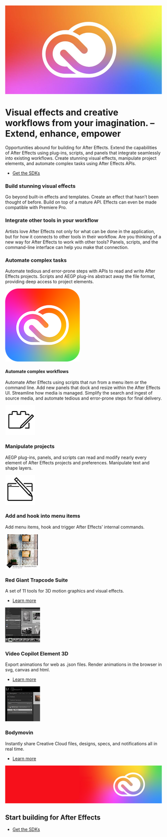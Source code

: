 <Hero slots="image, heading, text, buttons" variant="halfwidth" />

![Creative Cloud banner](images/cc-hero.png)

#  Visual effects and creative workflows from your imagination. – Extend, enhance, empower

Opportunities abound for building for After Effects. Extend the capabilities of After Effects using plug-ins, scripts, and panels that integrate seamlessly into existing workflows. Create stunning visual effects, manipulate project elements, and automate complex tasks using After Effects APIs.

* [Get the SDKs](https://console.adobe.io/downloads/ae)



<TextBlock slots="heading, text" width="33%" theme="light" isCentered />

### Build stunning visual effects

Go beyond built-in effects and templates. Create an effect that hasn’t been thought of before. Build on top of a mature API. Effects can even be made compatible with Premiere Pro.

<TextBlock slots="heading, text" width="33%" theme="light" isCentered />


### Integrate other tools in your workflow

Artists love After Effects not only for what can be done in the application, but for how it connects to other tools in their workflow. Are you thinking of a new way for After Effects to work with other tools? Panels, scripts, and the command-line interface can help you make that connection.

<TextBlock slots="heading, text" width="33%" theme="light" isCentered />


### Automate complex tasks

Automate tedious and error-prone steps with APIs to read and write After Effects projects. Scripts and AEGP plug-ins abstract away the file format, providing deep access to project elements.


<ProductCard slots="icon, heading, text" theme="light" width="33%" />

![CC icon](images/cc-icon.png)

#### Automate complex workflows

Automate After Effects using scripts that run from a menu item or the command line. Add new panels that dock and resize within the After Effects UI. Streamline how media is managed. Simplify the search and ingest of source media, and automate tedious and error-prone steps for final delivery.


<ProductCard slots="icon, heading, text" theme="light" width="33%" />

![CC icon](images/bridge-teaser1.jpg)

### Manipulate projects

AEGP plug-ins, panels, and scripts can read and modify nearly every element of After Effects projects and preferences. Manipulate text and shape layers.


<ProductCard slots="icon, heading, text" theme="light" width="33%" />

![CC icon](images/bridge-teaser2.jpg)

### Add and hook into menu items

Add menu items, hook and trigger After Effects’ internal commands.


<TextBlock slots="image, heading, text, links" width="33%" theme="light" isCentered />

![generic logo](images/lightroomclassic-extension1.png)

### Red Giant Trapcode Suite

A set of 11 tools for 3D motion graphics and visual effects.

* [Learn more](hhttp://www.redgiant.com/products/trapcode-suite/)




<TextBlock slots="image, heading, text, links" width="33%" theme="light" isCentered />

![generic logo](images/lightroomclassic-extension2.png)

### Video Copilot Element 3D

Export animations for web as .json files. Render animations in the browser in svg, canvas and html.

* [Learn more](https://www.videocopilot.net/products/element2/)




<TextBlock slots="image, heading, text, links" width="33%" theme="light" isCentered />

![generic logo](images/lightroomclassic-extension3.png)

### Bodymovin

Instantly share Creative Cloud files, designs, specs, and notifications all in real time.

* [Learn more](http://aescripts.com/bodymovin/)



<SummaryBlock slots="image, heading, buttons" background="rgb(246, 16, 27)" />

![CC banner](images/cc-banner.png)

## Start building for After Effects


* [Get the SDKs](https://console.adobe.io/downloads/ae)